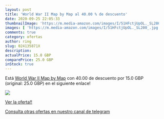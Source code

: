 ```yaml
---
layout: post
title: 'World War II Map by Map al 40.00 % de descuento'
date: 2020-09-25 22:05:33
thumbnailImage: 'https://m.media-amazon.com/images/I/51HFctjUpOL._SL200_.jpg'
images: [ 'https://m.media-amazon.com/images/I/51HFctjUpOL._SL200_.jpg' ]
comments: true
category: ofertas
author: ring
slug: 024135871X
description:
actualPrice: 15.0 GBP
comparePrice: 25.0 GBP
inStock: true
---
```


Está [World War II Map by Map](https://www.amazon.com/dp/024135871X/?tag=redken08-20) con 40.00 de descuento por 15.0 GBP (original: 25.0 GBP) en el siguiente enlace!

[![](https://m.media-amazon.com/images/I/51HFctjUpOL._SL200_.jpg)](https://www.amazon.com/dp/024135871X/?tag=redken08-20)

[Ver la oferta!!](https://www.amazon.com/dp/024135871X/?tag=redken08-20)

[Consulta otras ofertas en nuestro canal de telegram](https://t.me/s/ofertas25)
